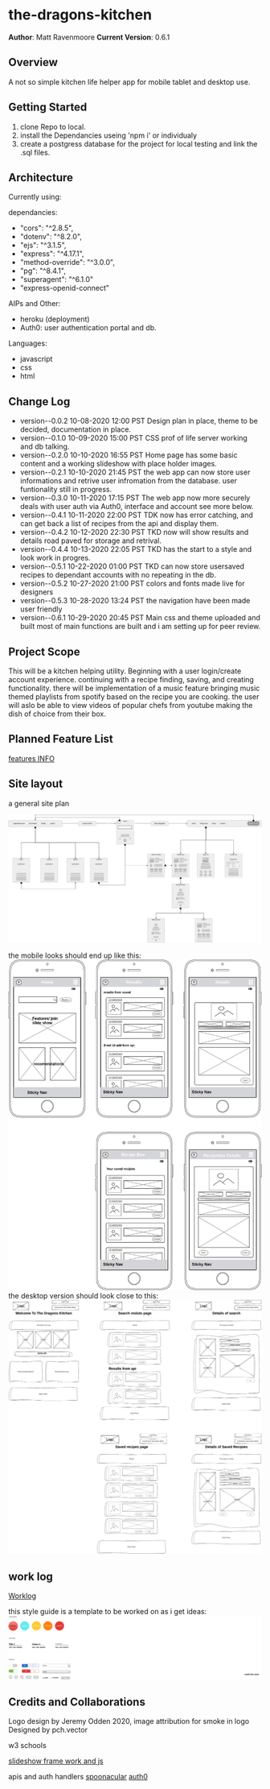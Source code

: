 # the-dragons-kitchen

**Author**: Matt Ravenmoore
**Current Version**: 0.6.1
## Overview

A not so simple kitchen life helper app for mobile tablet and desktop use.

## Getting Started

1. clone Repo to local.
1. install the Dependancies useing 'npm i' or individualy
1. create a postgress database for the project for local testing and link the .sql files.

## Architecture

Currently using:

dependancies:

* "cors": "^2.8.5",
* "dotenv": "^8.2.0",
* "ejs": "^3.1.5",
* "express": "^4.17.1",
* "method-override": "^3.0.0",
* "pg": "^8.4.1",
* "superagent": "^6.1.0"
* "express-openid-connect"

AIPs and Other:

* heroku (deployment)
* Auth0: user authentication portal and db.

Languages:

* javascript
* css
* html

## Change Log

* version--0.0.2 10-08-2020 12:00 PST  Design plan in place, theme to be decided, documentation in place.
* version--0.1.0 10-09-2020 15:00 PST  CSS prof of life server working and db talking.
* version--0.2.0 10-10-2020 16:55 PST Home page has some basic content and a working slideshow with place holder images.
* version--0.2.1 10-10-2020 21:45 PST the web app can now store user informations and retrive user infromation from the database. user funtionality still in progress.
* version--0.3.0 10-11-2020 17:15 PST The web app now more securely deals with user auth via Auth0, interface and account see more below.
* version--0.4.1 10-11-2020 22:00 PST TDK now has error catching, and can get back a list of recipes from the api and display them.
* version--0.4.2 10-12-2020 22:30 PST TKD now will show results and details road paved for storage and retrival.
* version--0.4.4 10-13-2020 22:05 PST TKD has the start to a style and look work in progres.
* version--0.5.1 10-22-2020 01:00 PST TKD can now store usersaved recipes to dependant accounts with no repeating in the db.
* version--0.5.2 10-27-2020 21:00 PST colors and fonts made live for designers
* version--0.5.3 10-28-2020 13:24 PST the navigation have been made user friendly
* version--0.6.1 10-29-2020 20:45 PST Main css and theme uploaded and built most of main functions are built and i am setting up for peer review.

## Project Scope

This will be a kitchen helping utility. Beginning with a user login/create account experience. continuing with a recipe finding, saving, and creating functionality. there will be implementation of a music feature bringing music themed playlists from spotify based on the recipe you are cooking. the user will aslo be able to view videos of popular chefs from youtube making the dish of choice from their box.

## Planned Feature List

[features INFO](./readme/features.md)

## Site layout

a general site plan

![site map](./readme/readme-img/sitemap.png "Sitemap")

the mobile looks should end up like this:
![mobile](./readme/readme-img/mobile.png "mobile wireframe")
the desktop version should look close to this:
![alt text](./readme/readme-img/desktop.png "Desktop wireframe")

## work log

[Worklog](./readme/worklog.md)

this style guide is a template to be worked on as i get ideas:
![Style Guide](./readme/readme-img/style-guide.png "style-guide")

## Credits and Collaborations

Logo design by Jeremy Odden 2020,
image attribution for smoke in logo Designed by pch.vector

w3 schools

[slideshow frame work and js](https://www.w3schools.com/howto/howto_js_slideshow.asp)

apis and auth handlers
[spoonacular](spoonacular.com/food-api)
[auth0](auth0.com)
